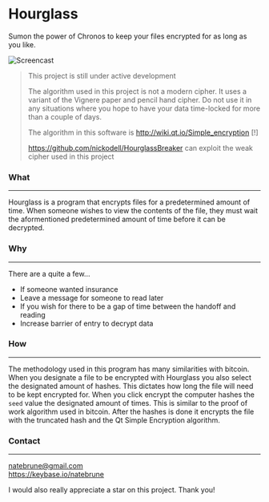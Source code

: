 # Hourglass
Sumon the power of Chronos to keep your files encrypted for as long as you like. 

![](https://u.pomf.is/asshps.gif "Screencast")

> This project is still under active development
> 
> The algorithm used in this project is not a modern cipher. It uses a variant of the Vignere paper and pencil hand cipher. Do not use it in any situations where you hope to have your data time-locked for more than a couple of days.
>
> The algorithm in this software is http://wiki.qt.io/Simple_encryption [!]
>
> https://github.com/nickodell/HourglassBreaker can exploit the weak cipher used in this project

### What
---
Hourglass is a program that encrypts files for a predetermined amount of time. When someone wishes to view the contents of the file, they must wait the aformentioned predetermined amount of time before it can be decrypted.

### Why
---
There are a quite a few...

- If someone wanted insurance
- Leave a message for someone to read later
- If you wish for there to be a gap of time between the handoff and reading
- Increase barrier of entry to decrypt data

### How
---
The methodology used in this program has many similarities with bitcoin. 
When you designate a file to be encrypted with Hourglass you also select the designated amount of hashes. This dictates how long the file will need to be kept encrypted for. When you click encrypt the computer hashes the `seed` value the designated amount of times. This is similar to the proof of work algorithm used in bitcoin. After the hashes is done it encrypts the file with the truncated hash and the Qt Simple Encryption algorithm.

### Contact
--- 
[natebrune@gmail.com](mailto:natebrune@gmail.com)  
https://keybase.io/natebrune

I would also really appreciate a star on this project. Thank you!
